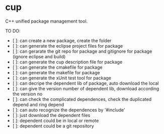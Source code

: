 # cup
C++ unified package management tool.

TO DO:
- [ ]: can create a new package, create the folder
- [ ]: can generate the eclipse project files for package
- [ ]: can gerarate the git repo for package and gitignore for package (ignore eclipse and build)
- [ ]: can generate the cup description file for package
- [ ]: can generate the cmakefile for package
- [ ]: can generate the makefile for package
- [ ]: can generate the xUnit test tool for package
- [ ]: can decripe the dependent lib of package, auto download the local
- [ ]: can give the version number of dependent lib, download according the version no
- [ ]: can check the complicated dependences, check the duplicated depend and ring depend
- [ ]: can auto recognize the dependences by '#include'
- [ ]: just download the dependent files
- [ ]: dependent could be in local or remote
- [ ]: dependent could be a git repository  

